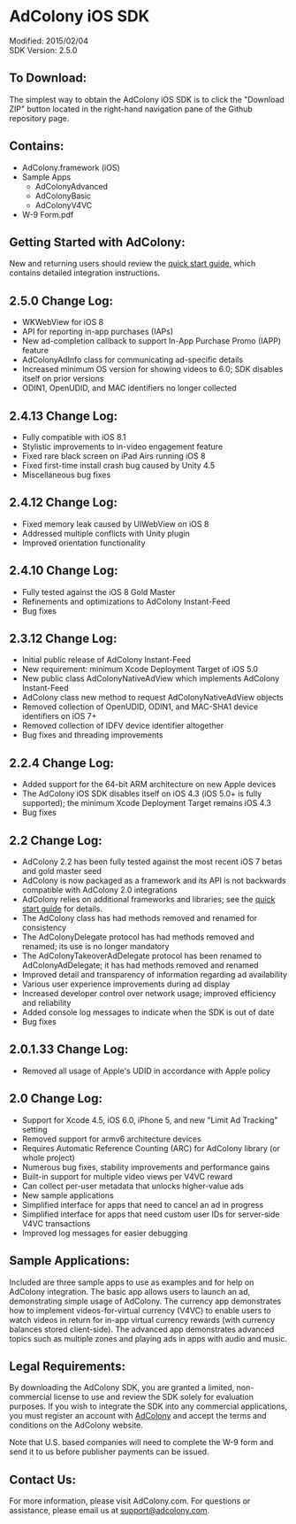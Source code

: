 AdColony iOS SDK
==================================
Modified: 2015/02/04  
SDK Version: 2.5.0  

To Download:
----------------------------------
The simplest way to obtain the AdColony iOS SDK is to click the "Download ZIP" button located in the right-hand navigation pane of the Github repository page.

Contains:
----------------------------------
* AdColony.framework (iOS)
* Sample Apps
  * AdColonyAdvanced
  * AdColonyBasic
  * AdColonyV4VC
* W-9 Form.pdf

Getting Started with AdColony:
----------------------------------
New and returning users should review the [quick start guide](https://github.com/AdColony/AdColony-iOS-SDK/wiki), which contains detailed integration instructions.

2.5.0 Change Log:
----------------------------------
* WKWebView for iOS 8
* API for reporting in-app purchases (IAPs)
* New ad-completion callback to support In-App Purchase Promo (IAPP) feature
* AdColonyAdInfo class for communicating ad-specific details
* Increased minimum OS version for showing videos to 6.0; SDK disables itself on prior versions
* ODIN1, OpenUDID, and MAC identifiers no longer collected

2.4.13 Change Log:
----------------------------------
* Fully compatible with iOS 8.1
* Stylistic improvements to in-video engagement feature
* Fixed rare black screen on iPad Airs running iOS 8
* Fixed first-time install crash bug caused by Unity 4.5
* Miscellaneous bug fixes

2.4.12 Change Log:
----------------------------------
* Fixed memory leak caused by UIWebView on iOS 8
* Addressed multiple conflicts with Unity plugin
* Improved orientation functionality

2.4.10 Change Log:
----------------------------------
* Fully tested against the iOS 8 Gold Master
* Refinements and optimizations to AdColony Instant-Feed
* Bug fixes 

2.3.12 Change Log:
----------------------------------
* Initial public release of AdColony Instant-Feed
* New requirement: minimum Xcode Deployment Target of iOS 5.0
* New public class AdColonyNativeAdView which implements AdColony Instant-Feed
* AdColony class new method to request AdColonyNativeAdView objects
* Removed collection of OpenUDID, ODIN1, and MAC-SHA1 device identifiers on iOS 7+
* Removed collection of IDFV device identifier altogether
* Bug fixes and threading improvements

2.2.4 Change Log:
----------------------------------
* Added support for the 64-bit ARM architecture on new Apple devices
* The AdColony iOS SDK disables itself on iOS 4.3 (iOS 5.0+ is fully supported); the minimum Xcode Deployment Target remains iOS 4.3
* Bug fixes

2.2 Change Log:
----------------------------------
* AdColony 2.2 has been fully tested against the most recent iOS 7 betas and gold master seed
* AdColony is now packaged as a framework and its API is not backwards compatible with AdColony 2.0 integrations
* AdColony relies on additional frameworks and libraries; see the [quick start guide](https://github.com/AdColony/AdColony-iOS-SDK/wiki) for details. 
* The AdColony class has had methods removed and renamed for consistency
* The AdColonyDelegate protocol has had methods removed and renamed; its use is no longer mandatory
* The AdColonyTakeoverAdDelegate protocol has been renamed to AdColonyAdDelegate; it has had methods removed and renamed
* Improved detail and transparency of information regarding ad availability
* Various user experience improvements during ad display
* Increased developer control over network usage; improved efficiency and reliability
* Added console log messages to indicate when the SDK is out of date
* Bug fixes

2.0.1.33 Change Log:
----------------------------------
* Removed all usage of Apple's UDID in accordance with Apple policy

2.0 Change Log:
----------------------------------
* Support for Xcode 4.5, iOS 6.0, iPhone 5, and new "Limit Ad Tracking" setting
* Removed support for armv6 architecture devices
* Requires Automatic Reference Counting (ARC) for AdColony library (or whole project)
* Numerous bug fixes, stability improvements and performance gains
* Built-in support for multiple video views per V4VC reward
* Can collect per-user metadata that unlocks higher-value ads
* New sample applications
* Simplified interface for apps that need to cancel an ad in progress
* Simplified interface for apps that need custom user IDs for server-side V4VC transactions
* Improved log messages for easier debugging


Sample Applications:
----------------------------------
Included are three sample apps to use as examples and for help on AdColony integration. The basic app allows users to launch an ad, demonstrating simple usage of AdColony. The currency app demonstrates how to implement videos-for-virtual currency (V4VC) to enable users to watch videos in return for in-app virtual currency rewards (with currency balances stored client-side). The advanced app demonstrates advanced topics such as multiple zones and playing ads in apps with audio and music. 


Legal Requirements:
----------------------------------
By downloading the AdColony SDK, you are granted a limited, non-commercial license to use and review the SDK solely for evaluation purposes.  If you wish to integrate the SDK into any commercial applications, you must register an account with [AdColony](https://clients.adcolony.com/signup) and accept the terms and conditions on the AdColony website.

Note that U.S. based companies will need to complete the W-9 form and send it to us before publisher payments can be issued.


Contact Us:
----------------------------------
For more information, please visit AdColony.com. For questions or assistance, please email us at support@adcolony.com.

